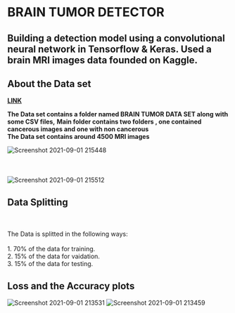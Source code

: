 # BRAIN TUMOR DETECTOR

**Building a detection model using a convolutional neural network in Tensorflow & Keras.
Used a brain MRI images data founded on Kaggle.**
---
## About the Data set

**[LINK](https://www.kaggle.com/preetviradiya/brian-tumor-dataset)**

**The Data set contains a folder named BRAIN TUMOR DATA SET along with some CSV files,**
**Main folder contains two folders , one contained cancerous images and one with non cancerous**
<br />
**The Data set contains around 4500 MRI images**

![Screenshot 2021-09-01 215448](https://user-images.githubusercontent.com/81116984/131708425-5a3679e8-b47d-4e38-802d-18d68e2a384b.png)
<br />
<br />
<br />
<br />
![Screenshot 2021-09-01 215512](https://user-images.githubusercontent.com/81116984/131708508-5bf60d35-5266-4cc6-9e9d-221dd6f10be4.png)

## **Data Splitting**
<br />
<br />
The Data is splitted in the following ways:
<br />
<br />
1. 70% of the data for training.
<br />
2. 15% of the data for vaidation.
<br />
3. 15% of the data for testing.

## **Loss and the Accuracy plots**
![Screenshot 2021-09-01 213531](https://user-images.githubusercontent.com/81116984/131728227-a73a5cdc-bb6f-4a24-8cb8-77b801c81ca9.png) ![Screenshot 2021-09-01 213459](https://user-images.githubusercontent.com/81116984/131728305-39c70d89-3583-438c-a560-e89f75294a0e.png)


































